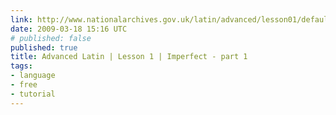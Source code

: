 ```yaml
---
link: http://www.nationalarchives.gov.uk/latin/advanced/lesson01/default.htm
date: 2009-03-18 15:16 UTC
# published: false
published: true
title: Advanced Latin | Lesson 1 | Imperfect - part 1
tags:
- language
- free
- tutorial
---
```



